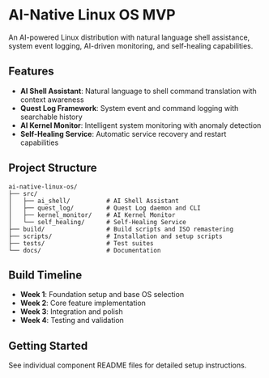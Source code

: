# AI-Native Linux OS MVP

An AI-powered Linux distribution with natural language shell assistance, system event logging, AI-driven monitoring, and self-healing capabilities.

## Features

- **AI Shell Assistant**: Natural language to shell command translation with context awareness
- **Quest Log Framework**: System event and command logging with searchable history
- **AI Kernel Monitor**: Intelligent system monitoring with anomaly detection
- **Self-Healing Service**: Automatic service recovery and restart capabilities

## Project Structure

```
ai-native-linux-os/
├── src/
│   ├── ai_shell/          # AI Shell Assistant
│   ├── quest_log/         # Quest Log daemon and CLI
│   ├── kernel_monitor/    # AI Kernel Monitor
│   └── self_healing/      # Self-Healing Service
├── build/                 # Build scripts and ISO remastering
├── scripts/               # Installation and setup scripts
├── tests/                 # Test suites
└── docs/                  # Documentation
```

## Build Timeline

- **Week 1**: Foundation setup and base OS selection
- **Week 2**: Core feature implementation
- **Week 3**: Integration and polish
- **Week 4**: Testing and validation

## Getting Started

See individual component README files for detailed setup instructions.